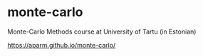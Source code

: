 # monte-carlo
Monte-Carlo Methods course at University of Tartu (in Estonian)

https://aparm.github.io/monte-carlo/

